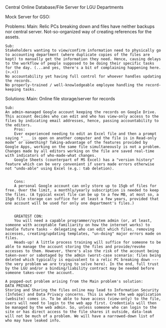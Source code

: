 Central Online Database/File Server for LGU Departments

Mock Server for GSO:

Problems:
	Main:
	Relic PCs breaking down and files have neither backups nor central server.
	Not-so-organized way of creating references for the assets.
	
	Sub:
	Stakeholders wanting to view/confirm information need to physically go to accounting department (where duplicate copies of the files are kept) to manually get the information they need. Hence, causing delays to the workflow of people supposed to be doing their specific tasks for the day. (...and yes, there's a bit of complaining happening here. (>.<))
	No accountability yet having full control for whoever handles updating the records.
	No properly-trained / well-knowledgeable employee handling the record-keeping tasks.



Solutions:
	Main:
	Online file storage/server for records

	Sub:
	An admin-managed Google account keeping the records on Google Drive. This account decides who can edit and who has view-only access to the files by indicating email addresses, hence, passing accountability to the editors.
		Pros:
		Ever experienced needing to edit an Excel file and then a prompt saying "___ is open on another computer and the file is in Read-only mode" or something? Taking-advantage of the features provided by Google Apps, working on the same file simultaneously is not a problem. Changes made by all editors working on the file are saved real-time with indicators of who-made-what changes.
		Google Sheets (counterpart of MS Excel) has a "version history" feature which can be very convenient if users made errors otherwise not "undo-able" using Excel (e.g.: tab deletion).
		
		
		Cons:
		A personal Google account can only store up to 15gb of files for free. Over the limit, a monthly/yearly subscription is needed to keep the files. (A typical excel file can be up to a few MB, at most so, a 15gb file storage can suffice for at least a few years, provided that one account will be used for only one department's files.)
		
		
		GREATEST CON:
		You will need a capable programmer/system admin (or, at least, someone with acceptable familiarity on how the internet works) to handle future tasks - delegating who can edit which files, removing accesses, creating/updating templates, "un-doing" major errors made on files.
		Heads-up! A little process training will suffice for someone to be able to manage the account storing the files and provide/revoke accesses to them. However, there's also the risk of the account being taken-over or sabotaged by the admin (worst-case scenario: files being deleted which typically is equivalent to a relic PC breaking down ---the very problem we are trying to solve here). In the end, full trust by the LGU and/or a binding/liability contract may be needed before someone takes-over the account.

	A popped-out problem arising from the Main problem's solution:
	DATA PRIVACY
	Storing and Sharing the files online may lead to Information Security (InfoSec) and Data Privacy concerns. This is where the web application (website) comes in. To be able to have access (view-only) to the file, users will need to login to the web app first. Credentials will then be managed by the web admin. So, unless someone who can login to the site or has direct access to the file shares it outside, data-leak will not be much of a problem. We will have a narrowed-down list of who may have leaked info.
